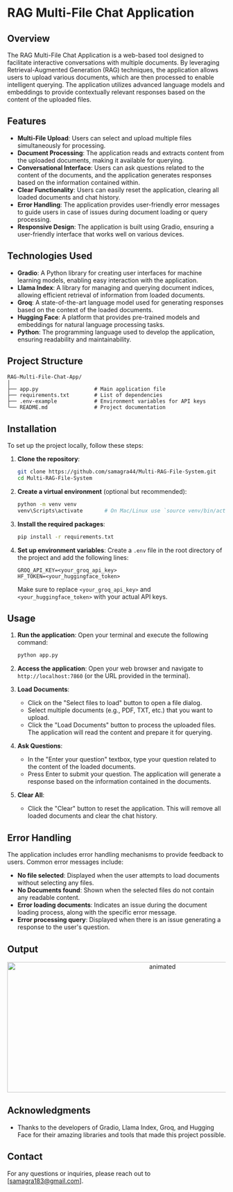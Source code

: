 # RAG Multi-File Chat Application

## Overview

The RAG Multi-File Chat Application is a web-based tool designed to facilitate interactive conversations with multiple documents. By leveraging Retrieval-Augmented Generation (RAG) techniques, the application allows users to upload various documents, which are then processed to enable intelligent querying. The application utilizes advanced language models and embeddings to provide contextually relevant responses based on the content of the uploaded files.

## Features

- **Multi-File Upload**: Users can select and upload multiple files simultaneously for processing.
- **Document Processing**: The application reads and extracts content from the uploaded documents, making it available for querying.
- **Conversational Interface**: Users can ask questions related to the content of the documents, and the application generates responses based on the information contained within.
- **Clear Functionality**: Users can easily reset the application, clearing all loaded documents and chat history.
- **Error Handling**: The application provides user-friendly error messages to guide users in case of issues during document loading or query processing.
- **Responsive Design**: The application is built using Gradio, ensuring a user-friendly interface that works well on various devices.

## Technologies Used

- **Gradio**: A Python library for creating user interfaces for machine learning models, enabling easy interaction with the application.
- **Llama Index**: A library for managing and querying document indices, allowing efficient retrieval of information from loaded documents.
- **Groq**: A state-of-the-art language model used for generating responses based on the context of the loaded documents.
- **Hugging Face**: A platform that provides pre-trained models and embeddings for natural language processing tasks.
- **Python**: The programming language used to develop the application, ensuring readability and maintainability.

## Project Structure

```
RAG-Multi-File-Chat-App/
│
├── app.py                  # Main application file
├── requirements.txt        # List of dependencies
├── .env-example            # Environment variables for API keys
└── README.md               # Project documentation
```

## Installation

To set up the project locally, follow these steps:

1. **Clone the repository**:
   ```bash
   git clone https://github.com/samagra44/Multi-RAG-File-System.git
   cd Multi-RAG-File-System
   ```

2. **Create a virtual environment** (optional but recommended):
   ```bash
   python -m venv venv
   venv\Scripts\activate       # On Mac/Linux use `source venv/bin/activate`
   ```

3. **Install the required packages**:
   ```bash
   pip install -r requirements.txt
   ```

4. **Set up environment variables**:
   Create a `.env` file in the root directory of the project and add the following lines:
   ```plaintext
   GROQ_API_KEY=<your_groq_api_key>
   HF_TOKEN=<your_huggingface_token>
   ```

   Make sure to replace `<your_groq_api_key>` and `<your_huggingface_token>` with your actual API keys.

## Usage

1. **Run the application**:
   Open your terminal and execute the following command:
   ```bash
   python app.py
   ```

2. **Access the application**:
   Open your web browser and navigate to `http://localhost:7860` (or the URL provided in the terminal).

3. **Load Documents**:
   - Click on the "Select files to load" button to open a file dialog.
   - Select multiple documents (e.g., PDF, TXT, etc.) that you want to upload.
   - Click the "Load Documents" button to process the uploaded files. The application will read the content and prepare it for querying.

4. **Ask Questions**:
   - In the "Enter your question" textbox, type your question related to the content of the loaded documents.
   - Press Enter to submit your question. The application will generate a response based on the information contained in the documents.

5. **Clear All**:
   - Click the "Clear" button to reset the application. This will remove all loaded documents and clear the chat history.

## Error Handling

The application includes error handling mechanisms to provide feedback to users. Common error messages include:

- **No file selected**: Displayed when the user attempts to load documents without selecting any files.
- **No Documents found**: Shown when the selected files do not contain any readable content.
- **Error loading documents**: Indicates an issue during the document loading process, along with the specific error message.
- **Error processing query**: Displayed when there is an issue generating a response to the user's question.

## Output

<p align="center">
<img src="https://github.com/user-attachments/assets/27bff7f4-28c6-4429-b8ce-62d1c0c28b9f" width=700 height=300 alt="animated"/>
</p>

## Acknowledgments

- Thanks to the developers of Gradio, Llama Index, Groq, and Hugging Face for their amazing libraries and tools that made this project possible.

## Contact

For any questions or inquiries, please reach out to [samagra183@gmail.com].
